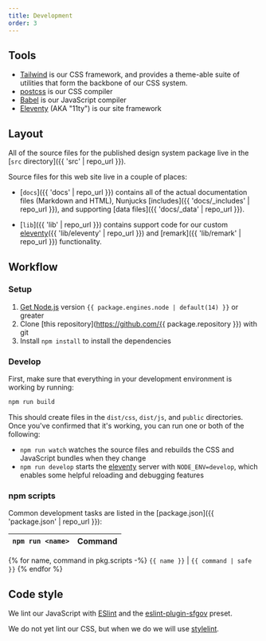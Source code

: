 ```yaml
---
title: Development
order: 3
---
```


## Tools
- [Tailwind](https://tailwindcss.com/) is our CSS framework, and provides a
  theme-able suite of utilities that form the backbone of our CSS system.
- [postcss] is our CSS compiler
- [Babel] is our JavaScript compiler
- [Eleventy][] (AKA "11ty") is our site framework

## Layout
All of the source files for the published design system package
live in the [`src` directory]({{ 'src' | repo_url }}).

Source files for this web site live in a couple of places:

- [`docs`]({{ 'docs' | repo_url }}) contains all of the actual
  documentation files (Markdown and HTML), Nunjucks
  [includes]({{ 'docs/_includes' | repo_url }}), and supporting
  [data files]({{ 'docs/_data' | repo_url }}).

- [`lib`]({{ 'lib' | repo_url }}) contains support code for our
  custom [eleventy]({{ 'lib/eleventy' | repo_url }})
  and [remark]({{ 'lib/remark' | repo_url }}) functionality.

## Workflow

### Setup
1. [Get Node.js] version `{{ package.engines.node | default(14) }}` or greater
1. Clone [this repository](https://github.com/{{ package.repository }}) with git
1. Install `npm install` to install the dependencies

### Develop
First, make sure that everything in your development environment
is working by running:

```sh
npm run build
```

This should create files in the `dist/css`, `dist/js`, and
`public` directories. Once you've confirmed that it's working,
you can run one or both of the following:

- `npm run watch` watches the source files and rebuilds the CSS
  and JavaScript bundles when they change
- `npm run develop` starts the [eleventy] server with
  `NODE_ENV=develop`, which enables some helpful reloading and
  debugging features

### npm scripts
Common development tasks are listed in the [package.json]({{ 'package.json' | repo_url }}):

`npm run <name>` | Command
:------ | :---
{% for name, command in pkg.scripts -%}
`{{ name }}` | `{{ command | safe }}`
{% endfor %}

## Code style
We lint our JavaScript with [ESlint] and the [eslint-plugin-sfgov] preset.

We do not yet lint our CSS, but when we do we will use [stylelint].

[babel]: https://babeljs.io/
[eleventy]: https://www.11ty.dev/
[eslint]: https://eslint.org/
[eslint-plugin-sfgov]: https://github.com/SFDigitalServices/eslint-plugin-sfgov
[get node.js]: https://nodejs.org/en/download/
[postcss]: https://postcss.org/
[stylelint]: https://stylelint.io/
[tailwind]: https://tailwindcss.com/
